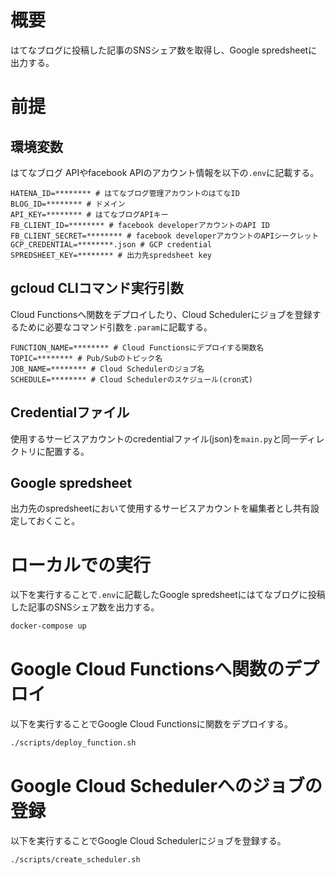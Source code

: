 # 概要
はてなブログに投稿した記事のSNSシェア数を取得し、Google spredsheetに出力する。

# 前提
## 環境変数
はてなブログ APIやfacebook APIのアカウント情報を以下の`.env`に記載する。

```
HATENA_ID=******** # はてなブログ管理アカウントのはてなID
BLOG_ID=******** # ドメイン
API_KEY=******** # はてなブログAPIキー
FB_CLIENT_ID=******** # facebook developerアカウントのAPI ID
FB_CLIENT_SECRET=******** # facebook developerアカウントのAPIシークレット
GCP_CREDENTIAL=********.json # GCP credential
SPREDSHEET_KEY=******** # 出力先spredsheet key

```

## gcloud CLIコマンド実行引数
Cloud Functionsへ関数をデプロイしたり、Cloud Schedulerにジョブを登録するために必要なコマンド引数を`.param`に記載する。

```
FUNCTION_NAME=******** # Cloud Functionsにデプロイする関数名
TOPIC=******** # Pub/Subのトピック名
JOB_NAME=******** # Cloud Schedulerのジョブ名
SCHEDULE=******** # Cloud Schedulerのスケジュール(cron式)
```

## Credentialファイル
使用するサービスアカウントのcredentialファイル(json)を`main.py`と同一ディレクトリに配置する。

## Google spredsheet
出力先のspredsheetにおいて使用するサービスアカウントを編集者とし共有設定しておくこと。

# ローカルでの実行
以下を実行することで`.env`に記載したGoogle spredsheetにはてなブログに投稿した記事のSNSシェア数を出力する。

```bash
docker-compose up
```

# Google Cloud Functionsへ関数のデプロイ
以下を実行することでGoogle Cloud Functionsに関数をデプロイする。

```bash
./scripts/deploy_function.sh
```

# Google Cloud Schedulerへのジョブの登録
以下を実行することでGoogle Cloud Schedulerにジョブを登録する。

```bash
./scripts/create_scheduler.sh
```